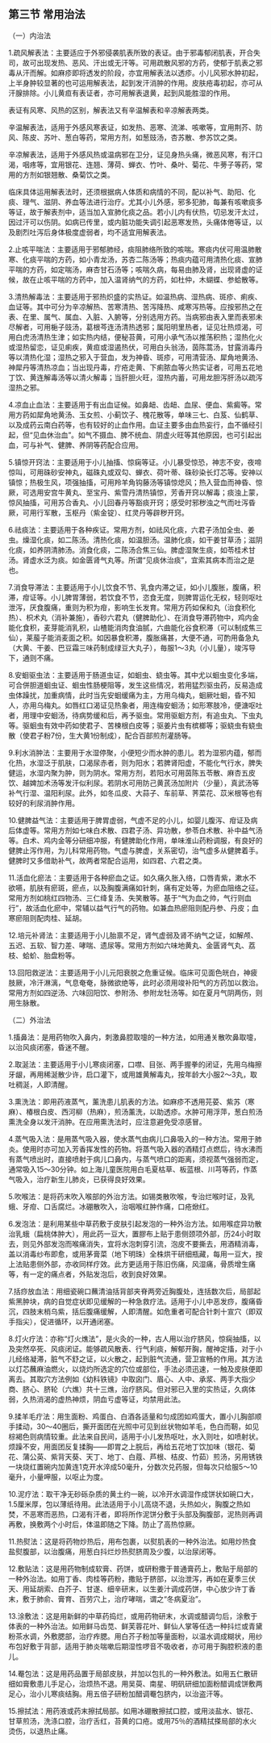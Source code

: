 ## 第三节 常用治法

（一）内治法

1.疏风解表法：主要适应于外邪侵袭肌表所致的表证。由于邪毒郁闭肌表，开合失司，故可出现发热、恶风、汗出或无汗等。可用疏散风邪的方药，使郁于肌表之邪毒从汗而解。如麻疹即将透发的阶段，亦宜用解表法以透疹。小儿风邪水肿初起，上半身肿较显著的也可运用解表法，起到发汗消肿的作用。皮肤疮毒初起，亦可从汗腺排除。小儿黄疸有表证者，亦可用解表退黄，起到风能胜湿的作用。

表证有风寒、风热的区别，解表法又有辛温解表和辛凉解表两类。

辛温解表法，适用于外感风寒表证，如发热、恶寒、流涕、咳嗽等，宜用荆芥、防风、陈皮、苏叶、葱白等药，常用方剂，如葱豉汤，杏苏散、参苏饮之类。

辛凉解表法，适用于外感风热或温病邪在卫分，证见身热头痛，微恶风寒，有汗口渴，咽疼等，宜用银花、连翘、薄荷、蝉衣、竹叶、桑叶、菊花、牛蒡子等药，常用的方剂如银翘散、桑菊饮之类。

临床具体运用解表法时，还须根据病人体质和病情的不同，配以补气、助阳、化痰、理气、滋阴、养血等法进行治疗。尤其小儿外感，邪多犯肺，每兼有咳嗽痰多等证，故于解表剂中，适当加入宣肺化痰之品。若小儿内有伏热，切忌发汗太过，因过汗可以伤阴。如病已传里，或内脏功能失调引起恶寒发热，头痛体倦等证，以及剧烈吐泻后身体极度虚弱者，均不适宜用解表法。

2.止咳平喘法：主要适用于邪郁肺经，痰阻肺络所致的咳喘。寒痰内伏可用温肺散寒、化痰平喘的方药，如小青龙汤，苏杏二陈汤等；热痰内蕴可用清热化痰、宣肺平喘的方药，如定喘汤，麻杏甘石汤等；咳喘久病，每易由肺及肾，出现肾虚的证候，故在止咳平喘的方药中，加入温肾纳气的方药，如杜仲，木蝴蝶、参蛤散等。

3.清热解毒法：主要适用于邪热炽盛的实热证。如温热病、湿热病、斑疹、痢疾、血证等。其中可分为辛凉解热、苦寒清热、苦泻降热、咸寒泻热等。应按邪热之在表、在里、属气、属血、入脏、入腑等，分别选用方药。当病邪由表入里而表邪未尽解者，可用梔子豉汤，葛根芩连汤清热透邪；属阳明里热者，证见壮热烦渴，可用白虎汤清热生津；如实热内结，便秘苔黄，可用小承气汤以推荡积热；湿热化火或湿热留恋，证见痢疾，黄疸或湿遏热伏，可用白头翁汤，茵陈蒿汤，甘露消毒丹等以清热化湿；湿热之邪入于营血，发为神昏、斑疹，可用清营汤、犀角地黄汤、神犀丹等清热凉血；当出现丹毒，疔疮走黄、下痢脓血等火热实证者，可用五花地丁饮、黄连解毒汤等以清火解毒；当肝胆火旺，湿热内蓄，可用龙胆泻肝汤以疏泻湿热之邪。

4.凉血止血法：主要适用于有出血证候。如鼻衄、齿衄、血尿、便血、紫癜等。常用方药如犀角地黄汤、玉女煎、小蓟饮子、槐花散等，单味三七、白芨、仙鹤草、以及成药云南白药等，也有较好的止血作用。血证主要多由血热妄行，血不循经引起，但“见血休治血”。如气不摄血、脾不统血、阴虚火旺等其他原因，也可引起出血，可与补气、健脾、养阴等药配合应用。

5.镇惊开窍法：主要适用于小儿抽搐、惊痫等证。小儿暴受惊恐，神志不安，夜啼惊叫，可用硃砂安神丸，磁硃丸或双勾、蝉衣、荷叶蒂、硃砂染长灯芯等。安神以镇惊；热极生风，项强抽搐，可用羚羊角钩藤汤等镇惊熄风；热入营血而神昏、惊厥，可选用安宫牛黄丸、至宝丹、紫雪丹清热镇惊，芳香开窍以解毒；痰浊上蒙，惊风抽搐，可用苏合香丸、小儿回春丹等豁痰开窍；感受时邪秽浊之气而吐泻昏厥，可用行军散，玉枢丹（紫金锭）、红灵丹等辟秽开窍。

6.祛痰法：主要适用于各种疾证。常用方剂，如祛风化痰，六君子汤加全虫、姜虫。燥湿化痰，如二陈汤。清热化痰，如温胆汤。温肺化痰，如干姜甘草汤；滋阴化痰，如养阴清肺汤。消食化痰，二陈汤合焦三仙。脾虚湿聚生痰，如苓桂术甘汤。肾虚水泛为痰。如金匮肾气丸等。所谓“见痰休治痰”，宜索其病本而治之是也。

7.消食导滞法：主要适用于小儿饮食不节、乳食内滞之证，如小儿腹胀，腹痛，积滞，疳证等。小儿脾胃薄弱，若饮食不节，恣食无度，则脾胃运化无权，轻则呕吐泄泻，厌食腹痛，重则为积为疳，影响生长发育。常用方药如保和丸（治食积化热）、枳术丸（消补兼施），香砂六君丸（健脾助化）、在消食导滞药物中，鸡内金能化食积，麦芽能消乳积，山楂能消肉食油腻，六曲能化谷食积滞（可以制成焦三仙），莱菔子能消麦面之积。如因暴食积滞，腹胀痛甚，大便不通，可酌用备急丸（大黄、干姜、巴豆霜三味药制成绿豆大丸子），毎服1〜3丸（小儿量），竣泻导下，通则不痛。

8.安蛔驱虫法：主要适用于肠道虫证，如蛔虫、蛲虫等。其中尤以蛔虫变化多端，可合併胆道蛔虫证、蛔虫性肠梗阻等，发生这些情况，若用猛烈驱虫药，反易造成虫体躁扰，加重病情，此时当先安蛔缓痛为主，方用乌梅丸，蛔厥吐蛔，昏不知人，亦用乌梅丸。如唇红口渴证见热象者，用连梅安蛔汤；如形寒肢冷，便溏呕吐者，用理中安蛔汤，待病势缓和后，再予驱虫。常用驱蛔方剂，有追虫丸、下虫丸等。驱蛔虫有效中药如使君子、苦楝根白皮等；驱姜片虫有槟榔等；驱蛲虫有蛲虫散（使君子粉7份，生大黄1份制成），配合百部煎剂灌肠等。

9.利水消肿法：主要用于水湿停聚，小便短少而水肿的患儿。若为湿邪内蕴，郁而化热，水湿泛于肌肤，口渴尿赤者，则为阳水；若脾肾阳虚，不能化气行水，脾失健运，水湿内聚为肿，则为阴水。常用方剂，若阳水可用茵陈五苓散、麻杏五皮饮、越婢加术汤等发汗似利尿。若阴水可用防己黄芪汤加附片（少量），真武汤等补气行湿、温阳利尿。此外，如冬瓜皮、大蒜子、车前草、荠菜花、苡米根等也有较好的利尿消肿作用。

10.健脾益气法：主要适用于脾胃虚弱，气虚不足的小儿，如婴儿腹泻、疳证及病后体虚等。常用方剂如七味白术散、四君子汤、异功散，参苓白术散、补中益气汤等。白术、鸡内金等分研细冲服，有健脾助化作用，单味淮山药粉调服，有良好的健脾止泻作用，为儿科常用药物。气虚与脾虚，关系密切，治气虚多从健脾着手。健脾时又多借助补气，故两者常配合运用，如四君、六君之类。

11.活血化瘀法：主要适用于各种瘀血之证。如久痛久胀入络，口唇青紫，漱水不欲嚥，肌肤有瘀斑，瘀点，以及胸腹满痛如针刺，痛有定处等，为瘀血阻络之征。常用方剂如桃红四物汤、三仁绛复汤、失笑散等。基于“气为血之帅，气行则血行”，故活血化瘀中，常辅以益气行气的药物。如兼血热瘀阻则配丹参、丹皮；血寒瘀阻则配肉桂、延胡。

12.培元补肾法：主要适用于小儿胎禀不足，肾气虚弱及肾不纳气之证，如解颅、五迟、五软、智力差、哮喘、遗尿等。常用方剂如六味地黄丸、金匮肾气丸、荔枝、蛤蚧、胎盘粉等。

13.回阳救逆法：主要适用于小儿元阳衰脱之危重证候。临床可见面色㿠白，神疲肢厥，冷汗淋漓，气息奄奄，脉微欲绝等，此时必须用竣补阳气的方药加以救治。常用方剂如四逆汤、六味回阳饮、参附汤、参附龙牡汤等。如在夏月气阴两伤，则用生脉散。

（二）外治法

1.搐鼻法：是用药物吹入鼻内，刺激鼻腔取嚏的一种方法，如用通关散吹鼻取嚏，以治风痰闭塞，昏迷不醒。

2.取涎法：主要适用于小儿寒痰闭塞，口噤、目张、两手握拳的闭证，先用乌梅擦牙龈，再用稀涎散少许，启口灌下，或用雄黄解毒丸，按年龄大小服2〜3丸，取吐稠涎，人即清醒。

3.熏洗法：即用药液蒸气，薰洗患儿肌表的方法。如麻疹不透用芫荽、紫苏（寒麻）、椿根白皮、西河柳（热麻），煎汤薰洗，以助透疹。水肿可用浮萍，葱白煎汤熏洗全身以发汗消肿。在应用熏洗法时，应注意避免受凉感冒。

4.蒸气吸入法：是用蒸气吸入器，使水蒸气由病儿口鼻吸入的一种方法。常用于肺炎。使用时亦可加入芳香挥发性的药物。将蒸气吸入器的酒精灯点燃后，待水沸而有蒸气喷出时，直接喷射于病儿口鼻内，与蒸气喷口的距离，须视蒸气强弱而定，通常吸入15〜30分钟。如上海儿童医院用白毛夏枯草、板蓝根、川芎等药，作蒸气吸入，治疗新生儿肺炎，已获得良好效果。

5.吹喉法：是将药末吹入喉部的外治方法。如锡类散吹喉，专治烂喉时证，及乳蛾、牙疳、口舌腐烂。冰硼散吹入，治咽喉红肿作痛，口疮焮红。

6.发泡法：是利用某些中草药敷于皮肤引起发泡的一种外治方法。如用喉症异功散治乳蛾（扁桃体肿大），用此药一豆大，置膠布上贴于患侧颈项外部，历24小时取去，则见外部发泡而喉痛消失，宜将水泡刺穿引流，泡皮不要撕去，用酒精消毒，盖以消毒纱布即愈，或用茅膏菜（地下明珠）全株烘干研细瓶藏，每用一豆大，按上法贴患侧外部，亦收同样疗效。此方更适用于陈旧伤痛，风湿痛，骨质增生痛等，有一定的痛点者，外贴发泡后，收到良好效果。

7.括痧放血法：用细瓷碗口蘸清油括背部夹脊两旁近胸腹处，连括数次后，局部起紫黑肿块，病的自觉症状即见缓解的一种急救疗法。适用于小儿中恶发痧，腹痛昏沉，四肢末梢乌紫，括后腹痛缓解，人即清醒。如危重者可配合针刺十宣穴（即双手指尖），促进循环，以开通闭塞。

8.灯火疗法：亦称“灯火燋法”，是火灸的一种，古人用以治疗脐风，惊痫抽搐，以及突然卒死、风痰闭证。能够疏风散表、行气利痰，解郁开胸，醒神定搐，对于小儿经络凝滞，脏气不舒之证，以火散之，起到脏气流通，营卫宣畅的作用。其方法以灯芯蘸麻油燃火，以烧灼所选定的穴位或部位，手法必须迅速，一触及皮肤便即离去。其取穴方法例如《幼科铁镜》中取囟门、眉心、人中、承浆、两手大指少商、脐心、脐轮（六燋）共十三燋，治疗脐风。但对邪已入里的实热证，久病体弱，久热消渴的虚热神烦，阴血亏虚等证，均禁用此法。

9.揉羊毛疔法：用生面粉、鸡蛋白、白酒各适量和匀成团如鸡蛋大，置小儿胸部顺手揉动，30〜40圈后，撕开面团在光照中可见到丝状物如羊毛，色白而靭，如见棕褐色则病情较重。此法来自民间，适用于小儿发热呕吐，水入则吐，如喷射状。烦躁不安，用面团反复揉胸——即胃之上脘后，再给五花地丁饮加味（银花、菊花、蒲公英、紫背天葵、天丁、地丁、白蔻、芦根、桔皮、竹茹）煎汤，另用锈铁一块烧红置碗内加黄连1克开水淬成50毫升，分数次兑药服，但每次只给服5〜10毫升，小量呷服，以呕止为度。

10.泥疗法：取干净无砂砾杂质的黄土约一碗，以冷开水调湿作成饼状如碗口大，1.5厘米厚，包以薄纸待用。此法适用于小儿高烧不退，头热如火，胸腹之热如焚，不恶寒而恶热，口渴有汗者，即将所作泥饼分敷于头部及胸腹部，泥热则再调再敷，换敷两个小时后，体温即随之下降。防止了高热惊厥。

11.热熨法：这是将药物炒热后，用布包裹，以熨肌表的一种外治法。如用炒热食盐熨腹部，以治腹痛，用葱白抖烂炒热熨脐周及少腹，以治尿闭等。

12.敷贴法：这是用药物制成软膏、药饼，或研粉撒于普通膏药上，敷贴于局部的一种外治法。如用丁香、肉桂等药粉，撒贴于脐部，以治泄泻，再如在夏季三伏天、用延胡索、白芥子、甘遂、细辛研末，以生姜汁调成药饼，中心放少许丁香末，敷于肺俞、膏育、百劳穴上，治疗哮喘，谓之“冬病夏治”。

13.涂敷法：这是用新鲜的中草药捣烂，或用药物研末，水调或醋调匀后，涂敷于体表的一种外治法。如用鲜马齿苋、鲜芙蓉花叶、鲜仙人掌等任选一种抖烂或青黛粉茶水调，外敷腮部，治疗痄腮。用白芥子粉加等量面粉，以温水调成糊状，用纱布包好敷于背部，适用于肺炎喘嗽后期湿性啰音不吸收者，亦可用于胸腔积液的患儿。

14.罨包法：这是用药品置于局部皮肤，并加以包扎的一种外敷法。如用五仁散研细如膏敷患儿手足心，治烦热不退。用吴萸、南星、明矾研细加面粉醋调成饼敷两足心，治小儿寒痰结胸。用五倍子研粉加醋调罨包脐内，以治盗汗等。

15.擦拭法：用药液或药末擦拭局部。如用冰硼散擦拭口腔，或用淡盐水、银花、甘草煎汤，洗涤口腔，治疗舌红，苔黄的口疮。或用75％的酒精拭搽局部的水火烫伤，以退热止痛。
